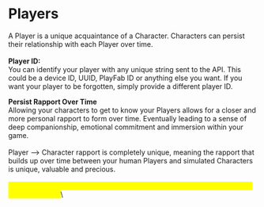 # Players

A Player is a unique acquaintance of a Character. Characters can persist their relationship with each Player over time. \
\
**Player ID:**\
You can identify your player with any unique string sent to the API. This could be a device ID, UUID, PlayFab ID or anything else you want. If you want your player to be forgotten, simply provide a different player ID.

**Persist Rapport Over Time**\
Allowing your characters to get to know your Players allows for a closer and more personal rapport to form over time. Eventually leading to a sense of deep companionship, emotional commitment and immersion within your game.\
\
Player --> Character rapport is completely unique, meaning the rapport that builds up over time between your human Players and simulated Characters is unique, valuable and precious. \
\
<mark style="color:yellow;">**WARNING: PLAYER IDs HAVE NOW BEEN REPLACED BY USER IDS IN THE UNSTABLE API.**</mark>\
